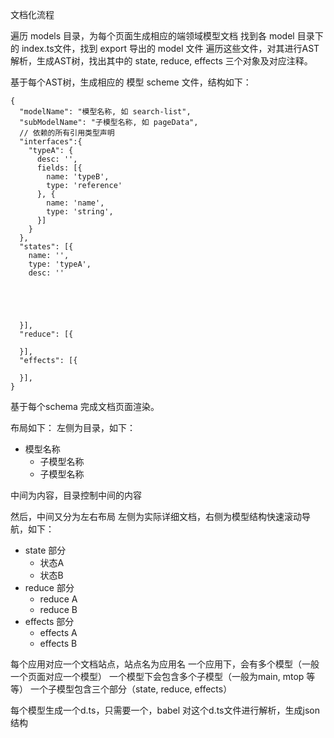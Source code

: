 文档化流程

遍历 models 目录，为每个页面生成相应的端领域模型文档
找到各 model 目录下的 index.ts文件，找到 export 导出的 model 文件
遍历这些文件，对其进行AST解析，生成AST树，找出其中的 state, reduce, effects 三个对象及对应注释。

基于每个AST树，生成相应的 模型 scheme 文件，结构如下：
```
{
  "modelName": "模型名称, 如 search-list",
  "subModelName": "子模型名称, 如 pageData",
  // 依赖的所有引用类型声明
  "interfaces":{
    "typeA": {
      desc: '',
      fields: [{
        name: 'typeB',
        type: 'reference'
      }, {
        name: 'name',
        type: 'string',
      }]
    }
  },
  "states": [{
    name: '',
    type: 'typeA',
    desc: ''




    
  }],
  "reduce": [{

  }],
  "effects": [{

  }],
}
``` 

基于每个schema 完成文档页面渲染。

布局如下：
左侧为目录，如下：

- 模型名称
  - 子模型名称
  - 子模型名称

中间为内容，目录控制中间的内容

然后，中间又分为左右布局
左侧为实际详细文档，右侧为模型结构快速滚动导航，如下：
- state 部分
  - 状态A
  - 状态B
- reduce 部分
  - reduce A
  - reduce B
- effects 部分
  - effects A
  - effects B

每个应用对应一个文档站点，站点名为应用名
一个应用下，会有多个模型（一般一个页面对应一个模型）
一个模型下会包含多个子模型（一般为main, mtop 等等）
一个子模型包含三个部分（state, reduce, effects）



每个模型生成一个d.ts，只需要一个，babel 对这个d.ts文件进行解析，生成json 结构